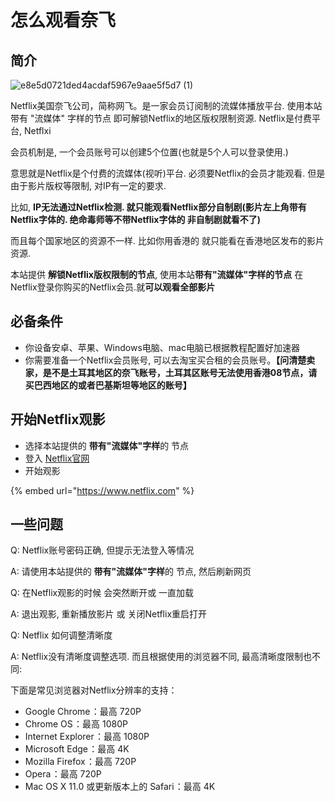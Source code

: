 # 怎么观看奈飞

## 简介

![e8e5d0721ded4acdaf5967e9aae5f5d7 (1)](https://1-1306085497.cos.ap-shanghai.myqcloud.com/img/e8e5d0721ded4acdaf5967e9aae5f5d7%20\(1\).jpeg)

Netflix美国奈飞公司，简称网飞。是一家会员订阅制的流媒体播放平台. 使用本站带有 "流媒体" 字样的节点 即可解锁Netflix的地区版权限制资源. Netflix是付费平台, Netflxi

会员机制是, 一个会员账号可以创建5个位置(也就是5个人可以登录使用.)

意思就是Netflix是个付费的流媒体(视听)平台. 必须要Netflix的会员才能观看. 但是由于影片版权等限制, 对IP有一定的要求.

比如, **IP无法通过Netflix检测. 就只能观看Netflix部分自制剧(影片左上角带有Netflix字体的. 绝命毒师等不带Netflix字体的 非自制剧就看不了)**

而且每个国家地区的资源不一样. 比如你用香港的 就只能看在香港地区发布的影片资源.

本站提供 **解锁Netflix版权限制的节点**, 使用本站**带有"流媒体"字样的节点** 在Netflix登录你购买的Netflix会员.就**可以观看全部影片**

## 必备条件

* 你设备安卓、苹果、Windows电脑、mac电脑已根据教程配置好加速器
* 你需要准备一个Netflix会员账号, 可以去淘宝买合租的会员账号。**【问清楚卖家，是不是土耳其地区的奈飞账号，土耳其区账号无法使用香港08节点，请买巴西地区的或者巴基斯坦等地区的账号】**

## 开始Netflix观影

* 选择本站提供的 **带有"流媒体"字样**的 节点
* 登入 [Netflix官网](https://www.netflix.com)
* 开始观影

{% embed url="https://www.netflix.com" %}

## 一些问题

Q: Netflix账号密码正确, 但提示无法登入等情况

A: 请使用本站提供的 **带有"流媒体"字样**的 节点, 然后刷新网页

Q: 在Netflix观影的时候 会突然断开或 一直加载

A: 退出观影, 重新播放影片 或 关闭Netflix重启打开

Q: Netflix 如何调整清晰度

A: Netflix没有清晰度调整选项. 而且根据使用的浏览器不同, 最高清晰度限制也不同:

下面是常见浏览器对Netflix分辨率的支持：

* Google Chrome ：最高 720P
* Chrome OS ：最高 1080P
* Internet Explorer ：最高 1080P
* Microsoft Edge ：最高 4K
* Mozilla Firefox ：最高 720P
* Opera ：最高 720P
* Mac OS X 11.0 或更新版本上的 Safari ：最高 4K
